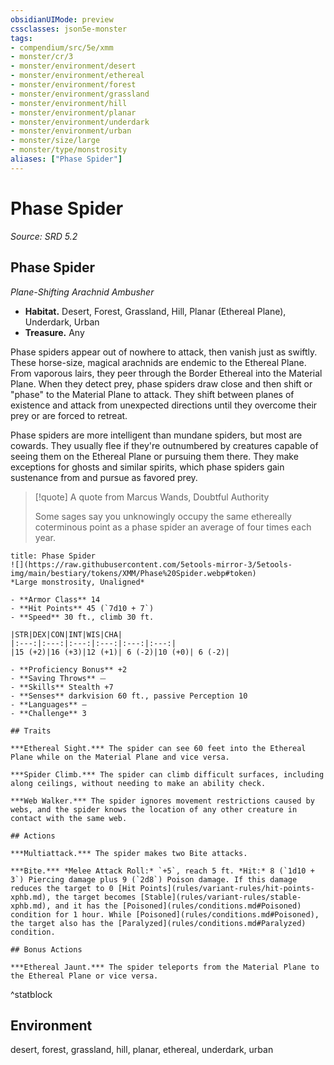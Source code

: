 ```yaml
---
obsidianUIMode: preview
cssclasses: json5e-monster
tags:
- compendium/src/5e/xmm
- monster/cr/3
- monster/environment/desert
- monster/environment/ethereal
- monster/environment/forest
- monster/environment/grassland
- monster/environment/hill
- monster/environment/planar
- monster/environment/underdark
- monster/environment/urban
- monster/size/large
- monster/type/monstrosity
aliases: ["Phase Spider"]
---
```

# Phase Spider
*Source: SRD 5.2*  

## Phase Spider

*Plane-Shifting Arachnid Ambusher*

- **Habitat.** Desert, Forest, Grassland, Hill, Planar (Ethereal Plane), Underdark, Urban  
- **Treasure.** Any  

Phase spiders appear out of nowhere to attack, then vanish just as swiftly. These horse-size, magical arachnids are endemic to the Ethereal Plane. From vaporous lairs, they peer through the Border Ethereal into the Material Plane. When they detect prey, phase spiders draw close and then shift or "phase" to the Material Plane to attack. They shift between planes of existence and attack from unexpected directions until they overcome their prey or are forced to retreat.

Phase spiders are more intelligent than mundane spiders, but most are cowards. They usually flee if they're outnumbered by creatures capable of seeing them on the Ethereal Plane or pursuing them there. They make exceptions for ghosts and similar spirits, which phase spiders gain sustenance from and pursue as favored prey.

> [!quote] A quote from Marcus Wands, Doubtful Authority  
> 
> Some sages say you unknowingly occupy the same ethereally coterminous point as a phase spider an average of four times each year.


```ad-statblock
title: Phase Spider
![](https://raw.githubusercontent.com/5etools-mirror-3/5etools-img/main/bestiary/tokens/XMM/Phase%20Spider.webp#token)
*Large monstrosity, Unaligned*

- **Armor Class** 14
- **Hit Points** 45 (`7d10 + 7`)
- **Speed** 30 ft., climb 30 ft.

|STR|DEX|CON|INT|WIS|CHA|
|:---:|:---:|:---:|:---:|:---:|:---:|
|15 (+2)|16 (+3)|12 (+1)| 6 (-2)|10 (+0)| 6 (-2)|

- **Proficiency Bonus** +2
- **Saving Throws** ⏤
- **Skills** Stealth +7
- **Senses** darkvision 60 ft., passive Perception 10
- **Languages** —
- **Challenge** 3

## Traits

***Ethereal Sight.*** The spider can see 60 feet into the Ethereal Plane while on the Material Plane and vice versa.

***Spider Climb.*** The spider can climb difficult surfaces, including along ceilings, without needing to make an ability check.

***Web Walker.*** The spider ignores movement restrictions caused by webs, and the spider knows the location of any other creature in contact with the same web.

## Actions

***Multiattack.*** The spider makes two Bite attacks.

***Bite.*** *Melee Attack Roll:* `+5`, reach 5 ft. *Hit:* 8 (`1d10 + 3`) Piercing damage plus 9 (`2d8`) Poison damage. If this damage reduces the target to 0 [Hit Points](rules/variant-rules/hit-points-xphb.md), the target becomes [Stable](rules/variant-rules/stable-xphb.md), and it has the [Poisoned](rules/conditions.md#Poisoned) condition for 1 hour. While [Poisoned](rules/conditions.md#Poisoned), the target also has the [Paralyzed](rules/conditions.md#Paralyzed) condition.

## Bonus Actions

***Ethereal Jaunt.*** The spider teleports from the Material Plane to the Ethereal Plane or vice versa.
```
^statblock

## Environment

desert, forest, grassland, hill, planar, ethereal, underdark, urban